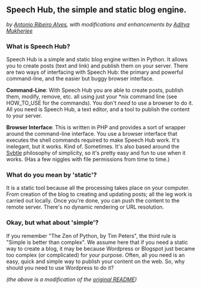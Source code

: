 ## Speech Hub, the simple and static blog engine.  
*by [Antonio Ribeiro Alves][al], with modifications and enhancements by [Aditya Mukherjee][avm]*

[al]: https://github.com/alvesjnr
[avm]: https://github.com/adityavm

### What is Speech Hub?

Speech Hub is a simple and static blog engine written in Python. It allows you to create posts (text and link) and publish them on your server. There are two ways of interfacing with Speech Hub: the primary and powerful command-line, and the easier but buggy browser interface.

**Command-Line**: With Speech Hub you are able to create posts, publish them, modify, remove, etc. all using just your \*nix command line (see HOW_TO_USE for the commands). You don't *need* to use a browser to do it. All you need is Speech Hub, a text editor, and a tool to publish the content to your server.

**Browser Interface**: This is written in PHP and provides a sort of wrapper around the command-line interface. You use a browser interface that executes the shell commands required to make Speech Hub work. It's inelegant, but it works. Kind of. Sometimes. It's also based around the [Svbtle][sv] philosophy of simplicity, so it's pretty easy and fun to use when it works. (Has a few niggles with file permissions from time to time.)

[sv]: http://dcurt.is/codename-svbtle

### What do you mean by 'static'?

It is a static tool because all the processing takes place on your computer. From creation of the blog to creating and updating posts; all the leg work is carried out locally. Once you're done, you can push the content to the remote server. There's no dynamic rendering or URL resolution.

### Okay, but what about 'simple'?

If you remember "The Zen of Python, by Tim Peters", the third rule is "Simple is better than complex". We assume here that if you need a static way to create a blog, it may be because Wordpress or Blogspot just became too complex (or complicated) for your purpose. Often, all you need is an easy, quick and simple way to publish your content on the web. So, why should you need to use Wordpress to do it?

*(the above is a modification of the [original README][rm])*

[rm]: https://github.com/alvesjnr/speechhub/blob/master/README.rst
